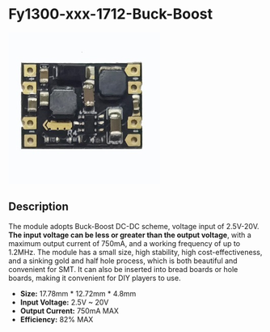# Fy1300-xxx-1712-Buck-Boost
![front picture](https://github.com/Fy2ing/Fy1300-xxx-1712-Buck-Boost/blob/main/Picture/front_picture_300_300.jpg)
## Description
The module adopts Buck-Boost DC-DC scheme, voltage input of 2.5V-20V. **The input voltage can be less or greater than the output voltage**, with a maximum output current of 750mA, and a working frequency of up to 1.2MHz. The module has a small size, high stability, high cost-effectiveness, and a sinking gold and half hole process, which is both beautiful and convenient for SMT. It can also be inserted into bread boards or hole boards, making it convenient for DIY players to use.
- **Size:** 17.78mm * 12.72mm * 4.8mm
- **Input Voltage:** 2.5V ~ 20V
-  **Output Current:** 750mA MAX
-  **Efficiency:** 82% MAX
